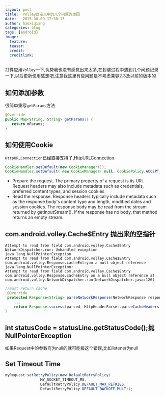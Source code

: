 ```yaml
---
layout: post
title:  Volley自定义中的几个问题的原因
date:   2015-06-09 17:30:15
author: haoxiqiang
categories: blog
tags: [android]
image:
  feature:
  teaser:
  credit:
  creditlink:
---
```

打算应用`Volley`一下,优势我也没有感觉出来太多,在封装过程中遇到几个问题记录一下,以后更新使用感想吧,注意我这里有些问题是不考虑兼容2.3及以前的版本的

<!-- more -->

## 如何添加参数

很简单重写`getParams`方法
``` java
@Override
public Map<String, String> getParams() {
   return mParams;
}
```

## 如何使用Cookie

`HttpURLConnection`已经直接支持了,[HttpURLConnection](http://developer.android.com/reference/java/net/HttpURLConnection.html)
``` java
CookieHandler.setDefault(new CookieManager()); 
CookieHandler.setDefault( new CookieManager( null, CookiePolicy.ACCEPT_ALL ) );
```

* Prepare the request. The primary property of a request is its URI. Request headers may also include metadata such as credentials, preferred content types, and session cookies.
* Read the response. Response headers typically include metadata such as the response body's content type and length, modified dates and session cookies. The response body may be read from the stream returned by getInputStream(). If the response has no body, that method returns an empty stream.

## com.android.volley.Cache$Entry 抛出来的空指针
```
Attempt to read from field com.android.volley.Cache$Entry NetworkDispatcher.run: Unhandled exception java.lang.NullPointerException
Attempt to read from field com.android.volley.Cache$Entry com.android.volley.Response.cacheEntryon a null object reference java.lang.NullPointerException: 
Attempt to read from field com.android.volley.Cache$Entry com.android.volley.Response.cacheEntry on a null object reference at com.android.volley.NetworkDispatcher.run(NetworkDispatcher.java:126)
```
``` java
//must return cache
 @Override
 protected Response<String> parseNetworkResponse(NetworkResponse response) {
	...
	return Response.success(parsed, HttpHeaderParser.parseCacheHeaders(response));
}
```
##  int statusCode = statusLine.getStatusCode();抛NullPointerException

如果Request中的参数有为null的就可能报这个错误,比如listener为null

## Set Timeout Time
``` java
myRequest.setRetryPolicy(new DefaultRetryPolicy(
                MY_SOCKET_TIMEOUT_MS, 
                DefaultRetryPolicy.DEFAULT_MAX_RETRIES, 
                DefaultRetryPolicy.DEFAULT_BACKOFF_MULT));
```